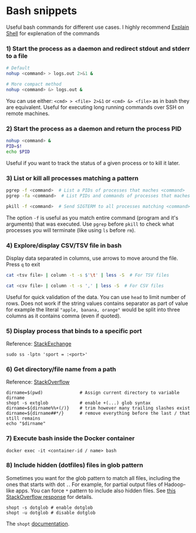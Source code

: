 # Bash snippets

Useful bash commands for different use cases. I highly recommend [Explain Shell](https://explainshell.com/) for explenation of the commands

### 1) Start the process as a daemon and redirect stdout and stderr to a file

```bash
# Default
nohup <command> > logs.out 2>&1 &

# More compact method
nohup <command> &> logs.out &
```

You can use either: `<cmd> > <file> 2>&1` or `<cmd> &> <file>` as in bash they are equivalent. 
Useful for executing long running commands over SSH on remote machines.


### 2) Start the process as a daemon and return the process PID

```bash
nohup <command> &
PID=$!
echo $PID
```

Useful if you want to track the status of a given process or to kill it later.

### 3) List or kill all processes matching a pattern

```bash
pgrep -f <command>  # List a PIDs of processes that maches <command>
pgrep -fa <command>  # List PIDs and commands of processes that maches <command>

pkill -f <command>  # Send SIGTERM to all processes matching <command>
```

The option `-f` is useful as you match entire command (program and it's arguments) that was executed.
Use `pgrep` before `pkill` to check what processes you will terminate (like using `ls` before `rm`).

### 4) Explore/display CSV/TSV file in bash

Display data separated in columns, use arrows to move around the file. Press `q` to exit

```bash
cat <tsv file> | column -t -s $'\t' | less -S  # For TSV files

cat <csv file> | column -t -s ',' | less -S  # For CSV files
```

Useful for quick validation of the data. You can use `head` to limit number of rows. 
Does not work if the string values contains separator as part of value
for example the literal `"apple, banana, orange"` would be split into three columns as it contains comma (even if quoted).

### 5) Display process that binds to a specific port

Reference: [StackExchange](https://unix.stackexchange.com/a/106562)

```
sudo ss -lptn 'sport = :<port>'
```
### 6) Get directory/file name from a path

Reference: [StackOverflow](https://stackoverflow.com/a/1371283/12396982)

```
dirname=$(pwd)              # Assign current directory to variable dirname
shopt -s extglob            # enable +(...) glob syntax
dirname=${dirname%%+(/)}    # trim however many trailing slashes exist
dirname=${dirname##*/}      # remove everything before the last / that still remains
echo "$dirname"
```

### 7) Execute bash inside the Docker container

```
docker exec -it <container-id / name> bash
```

### 8) Include hidden (dotfiles) files in glob pattern

Sometimes you want for the glob pattern to match all files, including the ones that starts with dot `.`. For example, for partial output files of Hadoop-like apps. You can force `*` pattern to include also hidden files. See [this StackOverflow response](https://unix.stackexchange.com/a/245807) for details.

```
shopt -s dotglob # enable dotglob
shopt -u dotglob # disable dotglob
```
The `shopt` [documentation](https://www.gnu.org/software/bash/manual/html_node/The-Shopt-Builtin.html).
